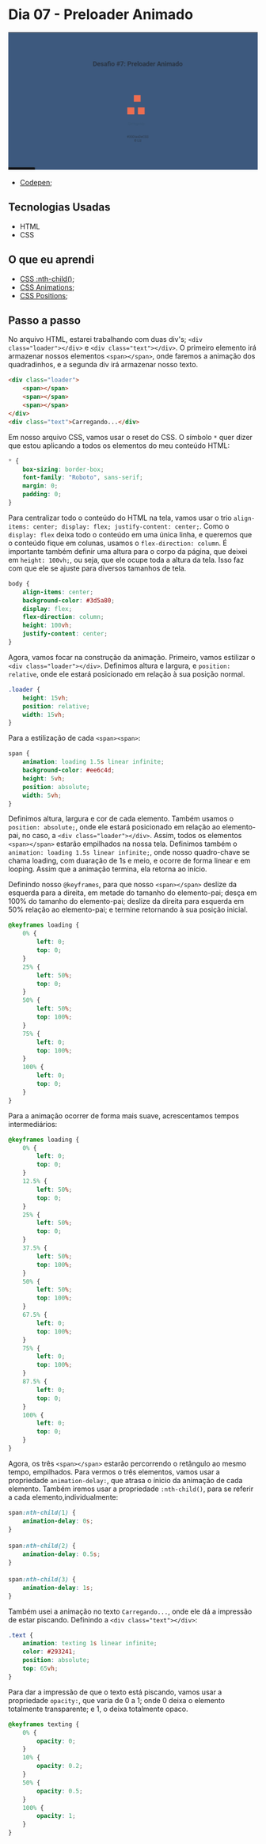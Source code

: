 # Dia 07 - Preloader Animado

![Preloader Animado](./preloader.gif?raw=true "Preloader Animado")

-   [Codepen](https://codepen.io/lizvidotti91/pen/LYNmBvV);

## Tecnologias Usadas

-   HTML
-   CSS

## O que eu aprendi

-   [CSS :nth-child()](https://www.w3schools.com/cssref/sel_nth-child.asp);
-   [CSS Animations](https://www.w3schools.com/css/css3_animations.asp);
-   [CSS Positions](https://www.w3schools.com/css/css_positioning.asp);

## Passo a passo

No arquivo HTML, estarei trabalhando com duas div's; `<div class="loader"></div>` e `<div class="text"></div>`. O primeiro elemento irá armazenar nossos elementos `<span></span>`, onde faremos a animação dos quadradinhos, e a segunda div irá armazenar nosso texto.

```html
<div class="loader">
    <span></span>
    <span></span>
    <span></span>
</div>
<div class="text">Carregando...</div>
```

Em nosso arquivo CSS, vamos usar o reset do CSS. O símbolo `*` quer dizer que estou aplicando a todos os elementos do meu conteúdo HTML:

```css
* {
    box-sizing: border-box;
    font-family: "Roboto", sans-serif;
    margin: 0;
    padding: 0;
}
```

Para centralizar todo o conteúdo do HTML na tela, vamos usar o trio `align-items: center; display: flex; justify-content: center;`. Como o `display: flex` deixa todo o conteúdo em uma única linha, e queremos que o conteúdo fique em colunas, usamos o `flex-direction: column`. É importante também definir uma altura para o corpo da página, que deixei em `height: 100vh;`, ou seja, que ele ocupe toda a altura da tela. Isso faz com que ele se ajuste para diversos tamanhos de tela.

```css
body {
    align-items: center;
    background-color: #3d5a80;
    display: flex;
    flex-direction: column;
    height: 100vh;
    justify-content: center;
}
```

Agora, vamos focar na construção da animação. Primeiro, vamos estilizar o `<div class="loader"></div>`. Definimos altura e largura, e `position: relative`, onde ele estará posicionado em relação à sua posição normal.

```css
.loader {
    height: 15vh;
    position: relative;
    width: 15vh;
}
```

Para a estilização de cada `<span><span>`:

```css
span {
    animation: loading 1.5s linear infinite;
    background-color: #ee6c4d;
    height: 5vh;
    position: absolute;
    width: 5vh;
}
```

Definimos altura, largura e cor de cada elemento. Também usamos o `position: absolute;`, onde ele estará posicionado em relação ao elemento-pai, no caso, a `<div class="loader"></div>`. Assim, todos os elementos `<span></span>` estarão empilhados na nossa tela. Definimos também o `animation: loading 1.5s linear infinite;`, onde nosso quadro-chave se chama loading, com duaração de 1s e meio, e ocorre de forma linear e em looping. Assim que a animação termina, ela retorna ao início.

Definindo nosso `@keyframes`, para que nosso `<span></span>` deslize da esquerda para a direita, em metade do tamanho do elemento-pai; desça em 100% do tamanho do elemento-pai; deslize da direita para esquerda em 50% relação ao elemento-pai; e termine retornando à sua posição inicial.

```css
@keyframes loading {
    0% {
        left: 0;
        top: 0;
    }
    25% {
        left: 50%;
        top: 0;
    }
    50% {
        left: 50%;
        top: 100%;
    }
    75% {
        left: 0;
        top: 100%;
    }
    100% {
        left: 0;
        top: 0;
    }
}
```

Para a animação ocorrer de forma mais suave, acrescentamos tempos intermediários:

```css
@keyframes loading {
    0% {
        left: 0;
        top: 0;
    }
    12.5% {
        left: 50%;
        top: 0;
    }
    25% {
        left: 50%;
        top: 0;
    }
    37.5% {
        left: 50%;
        top: 100%;
    }
    50% {
        left: 50%;
        top: 100%;
    }
    67.5% {
        left: 0;
        top: 100%;
    }
    75% {
        left: 0;
        top: 100%;
    }
    87.5% {
        left: 0;
        top: 0;
    }
    100% {
        left: 0;
        top: 0;
    }
}
```

Agora, os três `<span></span>` estarão percorrendo o retângulo ao mesmo tempo, empilhados. Para vermos o três elementos, vamos usar a propriedade `animation-delay:`, que atrasa o ínicio da animação de cada elemento. Também iremos usar a propriedade `:nth-child()`, para se referir a cada elemento,individualmente:

```css
span:nth-child(1) {
    animation-delay: 0s;
}

span:nth-child(2) {
    animation-delay: 0.5s;
}

span:nth-child(3) {
    animation-delay: 1s;
}
```

Também usei a animação no texto `Carregando...`, onde ele dá a impressão de estar piscando. Definindo a `<div class="text"></div>`:

```css
.text {
    animation: texting 1s linear infinite;
    color: #293241;
    position: absolute;
    top: 65vh;
}
```

Para dar a impressão de que o texto está piscando, vamos usar a propriedade `opacity:`, que varia de 0 a 1; onde 0 deixa o elemento totalmente transparente; e 1, o deixa totalmente opaco.

```css
@keyframes texting {
    0% {
        opacity: 0;
    }
    10% {
        opacity: 0.2;
    }
    50% {
        opacity: 0.5;
    }
    100% {
        opacity: 1;
    }
}
```
